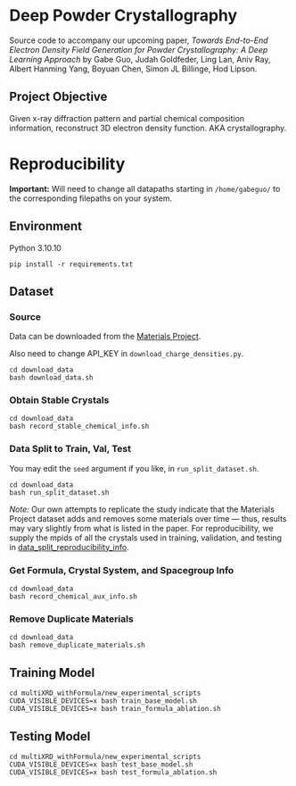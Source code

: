 # Deep Powder Crystallography
Source code to accompany our upcoming paper, *Towards End-to-End Electron Density Field Generation for Powder Crystallography: A Deep Learning Approach* by Gabe Guo, Judah Goldfeder, Ling Lan, Aniv Ray, Albert Hanming Yang, Boyuan Chen, Simon JL Billinge, Hod Lipson.

## Project Objective
Given x-ray diffraction pattern and partial chemical composition information, reconstruct 3D electron density function. AKA crystallography.

# Reproducibility

**Important:** Will need to change all datapaths starting in `/home/gabeguo/` to the corresponding filepaths on your system.

## Environment
Python 3.10.10
```
pip install -r requirements.txt
```

## Dataset

### Source
Data can be downloaded from the [Materials Project](https://next-gen.materialsproject.org/materials).

Also need to change API_KEY in `download_charge_densities.py`.
```
cd download_data
bash download_data.sh
```

### Obtain Stable Crystals
```
cd download_data
bash record_stable_chemical_info.sh
```

### Data Split to Train, Val, Test
You may edit the `seed` argument if you like, in `run_split_dataset.sh`.
```
cd download_data
bash run_split_dataset.sh
```

*Note:* Our own attempts to replicate the study indicate that the Materials Project dataset adds and removes some materials over time &mdash; thus, results may vary slightly from what is listed in the paper. For reproducibility, we supply the mpids of all the crystals used in training, validation, and testing in [data_split_reproducibility_info](data_split_reproducibility_info). 

### Get Formula, Crystal System, and Spacegroup Info
```
cd download_data
bash record_chemical_aux_info.sh
```

### Remove Duplicate Materials
```
cd download_data
bash remove_duplicate_materials.sh
```

## Training Model
```
cd multiXRD_withFormula/new_experimental_scripts
CUDA_VISIBLE_DEVICES=x bash train_base_model.sh
CUDA_VISIBLE_DEVICES=x bash train_formula_ablation.sh
```

## Testing Model
```
cd multiXRD_withFormula/new_experimental_scripts
CUDA_VISIBLE_DEVICES=x bash test_base_model.sh
CUDA_VISIBLE_DEVICES=x bash test_formula_ablation.sh
```

